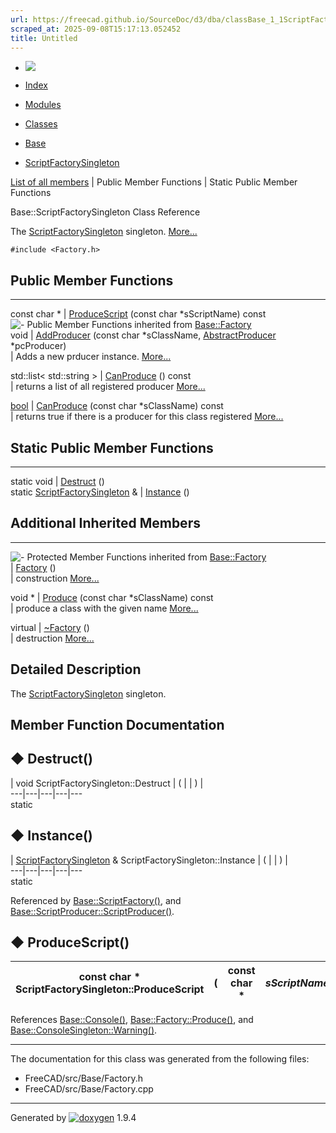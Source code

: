 ```yaml
---
url: https://freecad.github.io/SourceDoc/d3/dba/classBase_1_1ScriptFactorySingleton.html
scraped_at: 2025-09-08T15:17:13.052452
title: Untitled
---
```


  * [ ![](https://www.freecad.org/svg/logo-freecad.svg) ](https://freecadweb.org "FreeCAD")
  * [Index](../../index.html "Index")
  * [Modules](../../modules.html "Modules list")
  * [Classes](../../annotated.html "Annotated list")

  * [Base](../../db/d07/namespaceBase.html)
  * [ScriptFactorySingleton](../../d3/dba/classBase_1_1ScriptFactorySingleton.html)

[List of all members](../../d4/d11/classBase_1_1ScriptFactorySingleton-members.html) | Public Member Functions | Static Public Member Functions

Base::ScriptFactorySingleton Class Reference

The
[ScriptFactorySingleton](../../d3/dba/classBase_1_1ScriptFactorySingleton.html
"The ScriptFactorySingleton singleton.") singleton.
[More...](../../d3/dba/classBase_1_1ScriptFactorySingleton.html#details)

`#include <Factory.h>`

##  Public Member Functions  
  
---  
const char * | [ProduceScript](../../d3/dba/classBase_1_1ScriptFactorySingleton.html#a2e1d1349ea431e05c7c5c95c20e17e07) (const char *sScriptName) const  
![-](../../closed.png) Public Member Functions inherited from
[Base::Factory](../../d6/d1d/classBase_1_1Factory.html)  
void | [AddProducer](../../d6/d1d/classBase_1_1Factory.html#a33b1e2368929bda1a9342999f838d5fb) (const char *sClassName, [AbstractProducer](../../d8/dd4/classBase_1_1AbstractProducer.html) *pcProducer)  
| Adds a new prducer instance.
[More...](../../d6/d1d/classBase_1_1Factory.html#a33b1e2368929bda1a9342999f838d5fb)  
  
std::list< std::string > | [CanProduce](../../d6/d1d/classBase_1_1Factory.html#a6af06bc0c9b04e59895ed9ad5ce22a03) () const  
| returns a list of all registered producer
[More...](../../d6/d1d/classBase_1_1Factory.html#a6af06bc0c9b04e59895ed9ad5ce22a03)  
  
[bool](../../d9/db9/classbool.html) | [CanProduce](../../d6/d1d/classBase_1_1Factory.html#a4baaab61e852d8e4539a1038edc9b01f) (const char *sClassName) const  
| returns true if there is a producer for this class registered
[More...](../../d6/d1d/classBase_1_1Factory.html#a4baaab61e852d8e4539a1038edc9b01f)  
  
  
##  Static Public Member Functions  
  
---  
static void | [Destruct](../../d3/dba/classBase_1_1ScriptFactorySingleton.html#a537082e8492142d220f3fe485a368f0e) ()  
static [ScriptFactorySingleton](../../d3/dba/classBase_1_1ScriptFactorySingleton.html) & | [Instance](../../d3/dba/classBase_1_1ScriptFactorySingleton.html#a5873e3bf6c33071f4ecbb21d86644efe) ()  
  
##  Additional Inherited Members  
  
---  
![-](../../closed.png) Protected Member Functions inherited from
[Base::Factory](../../d6/d1d/classBase_1_1Factory.html)  
|
[Factory](../../d6/d1d/classBase_1_1Factory.html#a9d626ac579a4cb45a40f04d652b71aed)
()  
| construction
[More...](../../d6/d1d/classBase_1_1Factory.html#a9d626ac579a4cb45a40f04d652b71aed)  
  
void * | [Produce](../../d6/d1d/classBase_1_1Factory.html#ab74aa0c7391041ca5f033f747283ab29) (const char *sClassName) const  
| produce a class with the given name
[More...](../../d6/d1d/classBase_1_1Factory.html#ab74aa0c7391041ca5f033f747283ab29)  
  
virtual | [~Factory](../../d6/d1d/classBase_1_1Factory.html#a8f71456f48e4df402c778a44191ff40e) ()  
| destruction
[More...](../../d6/d1d/classBase_1_1Factory.html#a8f71456f48e4df402c778a44191ff40e)  
  
  
## Detailed Description

The
[ScriptFactorySingleton](../../d3/dba/classBase_1_1ScriptFactorySingleton.html
"The ScriptFactorySingleton singleton.") singleton.

## Member Function Documentation

## ◆ Destruct()

| void ScriptFactorySingleton::Destruct  | ( | | ) |   
---|---|---|---|---  
static  
  
## ◆ Instance()

| [ScriptFactorySingleton](../../d3/dba/classBase_1_1ScriptFactorySingleton.html) & ScriptFactorySingleton::Instance  | ( | | ) |   
---|---|---|---|---  
static  
  
Referenced by
[Base::ScriptFactory()](../../db/d07/namespaceBase.html#ad538daa5cac7fdc4527737c1b51918f3),
and
[Base::ScriptProducer::ScriptProducer()](../../d8/de0/classBase_1_1ScriptProducer.html#a73596515fbc1fd6c98cfd9f908ca05c6).

## ◆ ProduceScript()

const char * ScriptFactorySingleton::ProduceScript  | ( | const char *  | _sScriptName_| ) |  const  
---|---|---|---|---|---  
  
References
[Base::Console()](../../db/d07/namespaceBase.html#a968fb30e59145eaaa8b1da98680bd729),
[Base::Factory::Produce()](../../d6/d1d/classBase_1_1Factory.html#ab74aa0c7391041ca5f033f747283ab29),
and
[Base::ConsoleSingleton::Warning()](../../df/dca/classBase_1_1ConsoleSingleton.html#a844216fdc8593ce5b53b42c3f963e326).

* * *

The documentation for this class was generated from the following files:

  * FreeCAD/src/Base/Factory.h
  * FreeCAD/src/Base/Factory.cpp

* * *

Generated by
[![doxygen](../../doxygen.svg)](https://www.doxygen.org/index.html) 1.9.4


